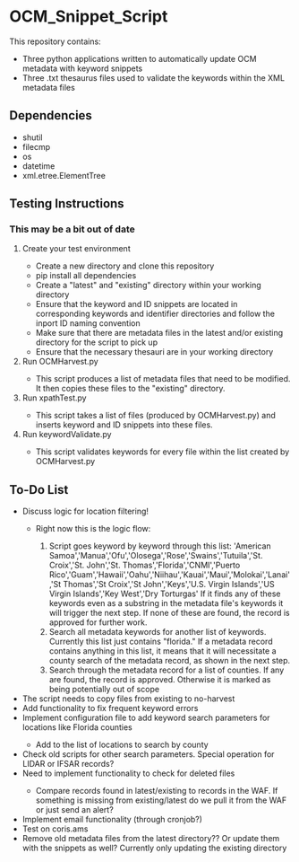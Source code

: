 # OCM_Snippet_Script
This repository contains:
<ul>
  <li>Three python applications written to automatically update OCM metadata with keyword snippets</li>
  <li>Three .txt thesaurus files used to validate the keywords within the XML metadata files</li>
</ul>

## Dependencies
<ul>
  <li>shutil</li>
  <li>filecmp</li>
  <li>os</li>
  <li>datetime</li>
  <li>xml.etree.ElementTree</li>
</ul>

## Testing Instructions
### This may be a bit out of date
<ol>
  <li>Create your test environment</li>
  <ul>
    <li>Create a new directory and clone this repository</li>
    <li>pip install all dependencies</li>
    <li>Create a "latest" and "existing" directory within your working directory</li> 
    <li>Ensure that the keyword and ID snippets are located in corresponding keywords and identifier directories and follow the inport ID naming convention</li>
    <li>Make sure that there are metadata files in the latest and/or existing directory for the script to pick up</li>
    <li>Ensure that the necessary thesauri are in your working directory</li>
  </ul>
  <li>Run OCMHarvest.py</li>
    <ul>
      <li>This script produces a list of metadata files that need to be modified. It then copies these files 
      to the "existing" directory.</li>
    </ul>
  
  <li>Run xpathTest.py</li>
    <ul>
      <li>This script takes a list of files (produced by OCMHarvest.py) and inserts keyword
      and ID snippets into these files.</li>
    </ul>

  <li>Run keywordValidate.py</li>
    <ul>
      <li>This script validates keywords for every file within the list created by OCMHarvest.py</li>
    </ul>
</ol>

## To-Do List
<ul>
  <li>Discuss logic for location filtering!</li>
  <ul>
    <li>Right now this is the logic flow:</li>
    <ol>
      <li>Script goes keyword by keyword through this list: 'American Samoa','Manua','Ofu','Olosega','Rose','Swains','Tutuila','St. Croix','St. John','St. Thomas','Florida','CNMI','Puerto Rico','Guam','Hawaii','Oahu','Niihau','Kauai','Maui','Molokai','Lanai','St Thomas','St Croix','St John','Keys','U.S. Virgin Islands','US Virgin Islands','Key West','Dry Torturgas'  If it finds any of these keywords even as a substring in the metadata file's keywords it will trigger the next step. If none of these are found, the record is approved for further work.</li>
      <li>Search all metadata keywords for another list of keywords. Currently this list just contains "florida." If a metadata record contains anything in this list, it means that it will necessitate a county search of the metadata record, as shown in the next step.</li>
      <li>Search through the metadata record for a list of counties. If any are found, the record is approved. Otherwise it is marked as being potentially out of scope</li>
    </ol>
  </ul>
  <li>The script needs to copy files from existing to no-harvest</li>
  <li>Add functionality to fix frequent keyword errors</li>
  <li>Implement configuration file to add keyword search parameters for locations like Florida counties</li>
  <ul>
    <li>Add to the list of locations to search by county</li>
  </ul>
  <li>Check old scripts for other search parameters. Special operation for LIDAR or IFSAR records?</li>
  <li>Need to implement functionality to check for deleted files</li>
    <ul>
      <li>Compare records found in latest/existing to records in the WAF. If something is missing from existing/latest do we pull it from the WAF or just send an alert?</li>
    </ul>
  <li>Implement email functionality (through cronjob?)</li>
  <li>Test on coris.ams</li>
  <li>Remove old metadata files from the latest directory?? Or update them with the snippets as well? Currently only updating the existing directory</li>
</ul>

